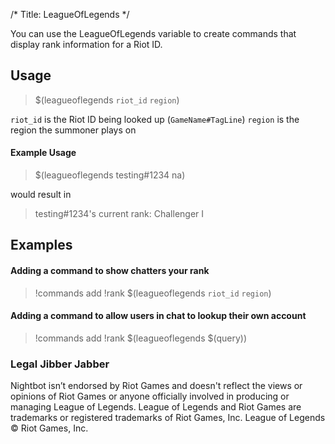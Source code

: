 /*
Title: LeagueOfLegends
*/

You can use the LeagueOfLegends variable to create commands that display rank information for a Riot ID.

## Usage

> $(leagueoflegends `riot_id` `region`)

`riot_id` is the Riot ID being looked up (`GameName#TagLine`)
`region` is the region the summoner plays on

#### Example Usage

> $(leagueoflegends testing#1234 na)

would result in

> testing#1234's current rank: Challenger I

## Examples

#### Adding a command to show chatters your rank

> !commands add !rank $(leagueoflegends `riot_id` `region`)

#### Adding a command to allow users in chat to lookup their own account

> !commands add !rank $(leagueoflegends $(query))

### Legal Jibber Jabber

Nightbot isn’t endorsed by Riot Games and doesn't reflect the views or opinions of Riot Games or anyone officially involved in producing or managing League of Legends. League of Legends and Riot Games are trademarks or registered trademarks of Riot Games, Inc. League of Legends © Riot Games, Inc.
